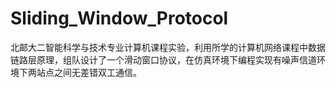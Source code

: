 # Sliding_Window_Protocol
北邮大二智能科学与技术专业计算机课程实验，利⽤所学的计算机⽹络课程中数据链路层原理，组队设计了⼀个滑动窗⼝协议，在仿真环境下编程实现有噪声信道环境下两站点之间⽆差错双⼯通信。
